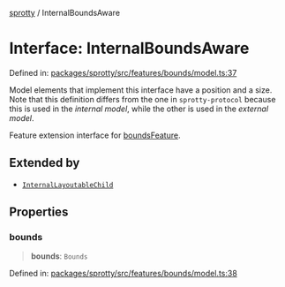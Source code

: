 
[sprotty](../globals) / InternalBoundsAware

# Interface: InternalBoundsAware

Defined in: [packages/sprotty/src/features/bounds/model.ts:37](https://github.com/eclipse-sprotty/sprotty/blob/f9b2433481cc27a1ac0c92d525a92039ae7f6c76/packages/sprotty/src/features/bounds/model.ts#L37)

Model elements that implement this interface have a position and a size.
Note that this definition differs from the one in `sprotty-protocol` because this is
used in the _internal model_, while the other is used in the _external model_.

Feature extension interface for [boundsFeature](../Variable.boundsFeature).

## Extended by

- [`InternalLayoutableChild`](../Interface.InternalLayoutableChild)

## Properties

### bounds

> **bounds**: `Bounds`

Defined in: [packages/sprotty/src/features/bounds/model.ts:38](https://github.com/eclipse-sprotty/sprotty/blob/f9b2433481cc27a1ac0c92d525a92039ae7f6c76/packages/sprotty/src/features/bounds/model.ts#L38)
